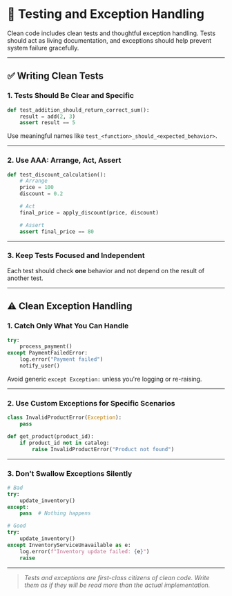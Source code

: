 # 🧪 Testing and Exception Handling

Clean code includes clean tests and thoughtful exception handling. Tests should act as living documentation, and exceptions should help prevent system failure gracefully.

---

## ✅ Writing Clean Tests

### 1. Tests Should Be Clear and Specific

```python
def test_addition_should_return_correct_sum():
    result = add(2, 3)
    assert result == 5
```

Use meaningful names like `test_<function>_should_<expected_behavior>`.

---

### 2. Use AAA: Arrange, Act, Assert

```python
def test_discount_calculation():
    # Arrange
    price = 100
    discount = 0.2

    # Act
    final_price = apply_discount(price, discount)

    # Assert
    assert final_price == 80
```

---

### 3. Keep Tests Focused and Independent

Each test should check **one** behavior and not depend on the result of another test.

---

## ⚠️ Clean Exception Handling

### 1. Catch Only What You Can Handle

```python
try:
    process_payment()
except PaymentFailedError:
    log.error("Payment failed")
    notify_user()
```

Avoid generic `except Exception:` unless you're logging or re-raising.

---

### 2. Use Custom Exceptions for Specific Scenarios

```python
class InvalidProductError(Exception):
    pass

def get_product(product_id):
    if product_id not in catalog:
        raise InvalidProductError("Product not found")
```

---

### 3. Don't Swallow Exceptions Silently

```python
# Bad
try:
    update_inventory()
except:
    pass  # Nothing happens

# Good
try:
    update_inventory()
except InventoryServiceUnavailable as e:
    log.error(f"Inventory update failed: {e}")
    raise
```

---

> *Tests and exceptions are first-class citizens of clean code. Write them as if they will be read more than the actual implementation.*

